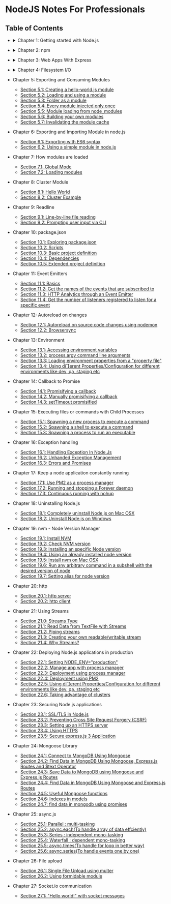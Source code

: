 # NodeJS Notes For Professionals

## Table of Contents

* <details>
  <summary>Chapter 1: Getting started with Node.js</summary>

  - [Section 1.1: Hello World HTTP server](/book_pages/chapter1/section1.1.md)
  - [Section 1.2: Hello World command line](/book_pages/chapter1/section1.2.md)
  - [Section 1.3: Hello World with Express](/book_pages/chapter1/section1.3.md)
  - [Section 1.4: Installing and Running Node.js ](/book_pages/chapter1/section1.4.md)
  - [Section 1.5: Debugging Your NodeJS Application](/book_pages/chapter1/section1.5.md)
  - [Section 1.6: Hello World basic routing](/book_pages/chapter1/section1.6.md)
  - [Section 1.7: Hello World in the REPL](/book_pages/chapter1/section1.7.md)
  - [Section 1.8: Deploying your application online](/book_pages/chapter1/section1.8.md)
  - [Section 1.9: Core modules](/book_pages/chapter1/section1.9.md)
  - [Section 1.10: TLS Socket: server and client](/book_pages/chapter1/section1.10.md)
  - [Section 1.11: How to get a basic HTTPS web server up and running!](/book_pages/chapter1/section1.11.md)
</details>

* <details>
  <summary>Chapter 2: npm</summary>

  - [Section 2.0: Basic](/book_pages/chapter2/section2.0.md)
  - [Section 2.1: Installing packages](/book_pages/chapter2/section2.1.md)
  - [Section 2.2: Uninstalling packages](/book_pages/chapter2/section2.2.md)
  - [Section 2.3: Setting up a package configuration](/book_pages/chapter2/section2.3.md)
  - [Section 2.4: Running scripts](/book_pages/chapter2/section2.4.md)
  - [Section 2.5: Basic semantic versioning](/book_pages/chapter2/section2.5.md)
  - [Section 2.6: Publishing a package](/book_pages/chapter2/section2.6.md)
  - [Section 2.7: Removing extraneous packages](/book_pages/chapter2/section2.7.md)
  - [Section 2.8: Listing currently installed packages](/book_pages/chapter2/section2.8.md)
  - [Section 2.9: Updating npm and packages](/book_pages/chapter2/section2.9.md)
  - [Section 2.10: Scopes and repositories](/book_pages/chapter2/section2.10.md)
  - [Section 2.11: Linking projects for faster debugging and development](/book_pages/chapter2/section2.11.md)
  - [Section 2.12: Locking modules to specific versions](/book_pages/chapter2/section2.12.md)
  - [Section 2.13: Setting up for globally installed packages ](/book_pages/chapter2/section2.13.md)
</details>

* <details>
  <summary>Chapter 3: Web Apps With Express</summary>

  - [Section 3.0: Basic](/book_pages/chapter3/section3.0.md)
  - [Section 3.1: Getting Started](/book_pages/chapter3/section3.1.md)
  - [Section 3.2: Basic routing](/book_pages/chapter3/section3.2.md)
  - [Section 3.3: Modular express application](/book_pages/chapter3/section3.3.md)
  - [Section 3.4: Using a Template Engine](/book_pages/chapter3/section3.4.md)
  - [Section 3.5: JSON API with ExpressJS](/book_pages/chapter3/section3.5.md)
  - [Section 3.6: Serving static files](/book_pages/chapter3/section3.6.md)
  - [Section 3.7: Adding Middleware](/book_pages/chapter3/section3.7.md)
  - [Section 3.8: Error Handling](/book_pages/chapter3/section3.8.md)
  - [Section 3.9: Getting info from the request](/book_pages/chapter3/section3.9.md)
  - [Section 3.10: Error handling in Express](/book_pages/chapter3/section3.10.md)
  - [Section 3.11: Hook: How to execute code before any req and after any res](/book_pages/chapter3/section3.11.md)
  - [Section 3.12: Setting cookies with cookie-parser](/book_pages/chapter3/section3.12.md)
  - [Section 3.13: Custom middleware in Express](/book_pages/chapter3/section3.13.md)
  - [Section 3.14: Named routes in Django-style](/book_pages/chapter3/section3.14.md)
  - [Section 3.15: Hello World](/book_pages/chapter3/section3.15.md)
  - [Section 3.16: Using middleware and the next callback](/book_pages/chapter3/section3.16.md)
  - [Section 3.17: Error handling](/book_pages/chapter3/section3.17.md)
  - [Section 3.18: Handling POST Requests](/book_pages/chapter3/section3.18.md)
</details>

* <details>
  <summary>Chapter 4: Filesystem I/O</summary>

  - [Section 4.1: Asynchronously Read from Files](/book_pages/chapter4/section4.1.md)
  - [Section 4.2: Listing Directory Contents with readdir or readdirSync](/book_pages/chapter4/section4.2.md)
  - [Section 4.3: Copying files by piping streams](/book_pages/chapter4/section4.3.md)
  - [Section 4.4: Reading from a file synchronously](/book_pages/chapter4/section4.4.md)
  - [Section 4.5: Check Permissions of a File or Directory](/book_pages/chapter4/section4.5.md)
  - [Section 4.6: Checking if a file or a directory exists](/book_pages/chapter4/section4.6.md)
  - [Section 4.7: Determining the line count of a text file](/book_pages/chapter4/section4.7.md)
  - [Section 4.8: Reading a file line by line](/book_pages/chapter4/section4.8.md)
  - [Section 4.9: Avoiding race conditions when creating or using an existing directory](/book_pages/chapter4/section4.9.md)
  - [Section 4.10: Cloning a file using streams](/book_pages/chapter4/section4.10.md)
  - [Section 4.11: Writing to a file using writeFile or writeFileSync](/book_pages/chapter4/section4.11.md)
  - [Section 4.12: Changing contents of a text file](/book_pages/chapter4/section4.12.md)
  - [Section 4.13: Deleting a file using unlink or unlinkSync](/book_pages/chapter4/section4.13.md)
  - [Section 4.14: Reading a file into a Buer using streams](/book_pages/chapter4/section4.14.md)
</details>

* Chapter 5: Exporting and Consuming Modules

  - [Section 5.1: Creating a hello-world.js module](/book_pages/chapter5/section5.1.md)
  - [Section 5.2: Loading and using a module](/book_pages/chapter5/section5.2.md)
  - [Section 5.3: Folder as a module](/book_pages/chapter5/section5.3.md)
  - [Section 5.4: Every module injected only once](/book_pages/chapter5/section5.4.md)
  - [Section 5.5: Module loading from node_modules](/book_pages/chapter5/section5.5.md)
  - [Section 5.6: Building your own modules](/book_pages/chapter5/section5.6.md)
  - [Section 5.7: Invalidating the module cache](/book_pages/chapter5/section5.7.md)

* Chapter 6: Exporting and Importing Module in node.js

  - [Section 6.1: Exporting with ES6 syntax](/book_pages/chapter6/section6.1.md)
  - [Section 6.2: Using a simple module in node.js](/book_pages/chapter6/section6.2.md)

* Chapter 7: How modules are loaded

   - [Section 7.1: Global Mode](/book_pages/chapter7/section7.1.md)
   - [Section 7.2: Loading modules](/book_pages/chapter7/section7.2.md)

* Chapter 8: Cluster Module

  - [Section 8.1: Hello World](/book_pages/chapter8/section8.1.md)
  - [Section 8.2: Cluster Example](/book_pages/chapter8/section8.2.md)

* Chapter 9: Readline

  - [Section 9.1: Line-by-line file reading](/book_pages/chapter9/section9.1.md)
  - [Section 9.2: Prompting user input via CLI](/book_pages/chapter9/section9.2.md)

* Chapter 10: package.json

  - [Section 10.1: Exploring package.json](/book_pages/chapter10/section10.1.md)
  - [Section 10.2: Scripts](/book_pages/chapter10/section10.2.md)
  - [Section 10.3: Basic project definition](/book_pages/chapter10/section10.3.md)
  - [Section 10.4: Dependencies](/book_pages/chapter10/section10.4.md)
  - [Section 10.5: Extended project definition](/book_pages/chapter10/section10.5.md)

* Chapter 11: Event Emitters

  - [Section 11.1: Basics](/book_pages/chapter11/section11.1.md)
  - [Section 11.2: Get the names of the events that are subscribed to](/book_pages/chapter11/section11.2.md)
  - [Section 11.3: HTTP Analytics through an Event Emitter](/book_pages/chapter11/section11.3.md)
  - [Section 11.4: Get the number of listeners registered to listen for a specific event](/book_pages/chapter11/section11.4.md)

* Chapter 12: Autoreload on changes

  - [Section 12.1: Autoreload on source code changes using nodemon](/book_pages/chapter12/section12.1.md)
  - [Section 12.2: Browsersync](/book_pages/chapter12/section12.2.md)

* Chapter 13: Environment

  - [Section 13.1: Accessing environment variables](/book_pages/chapter13/section13.1.md)
  - [Section 13.2: process.argv command line arguments](/book_pages/chapter13/section13.2.md)
  - [Section 13.3: Loading environment properties from a "property file"](/book_pages/chapter13/section13.3.md)
  - [Section 13.4: Using dierent Properties/Configuration for different environments like dev, qa, staging etc](/book_pages/chapter13/section13.4.md)

* Chapter 14: Callback to Promise

  - [Section 14.1: Promisifying a callback](/book_pages/chapter14/section14.1.md)
  - [Section 14.2: Manually promisifying a callback](/book_pages/chapter14/section14.2.md)
  - [Section 14.3: setTimeout promisified](/book_pages/chapter14/section14.3.md)

* Chapter 15: Executing files or commands with Child Processes    

  - [Section 15.1: Spawning a new process to execute a command](/book_pages/chapter15/section15.1.md)
  - [Section 15.2: Spawning a shell to execute a command](/book_pages/chapter15/section15.2.md)
  - [Section 15.3: Spawning a process to run an executable](/book_pages/chapter15/section15.3.md)

* Chapter 16: Exception handling

  - [Section 16.1: Handling Exception In Node.Js](/book_pages/chapter16/section16.1.md)
  - [Section 16.2: Unhanded Exception Management](/book_pages/chapter16/section16.2.md)
  - [Section 16.3: Errors and Promises](/book_pages/chapter16/section16.3.md)

* Chapter 17: Keep a node application constantly running

  - [Section 17.1: Use PM2 as a process manager](/book_pages/chapter17/section17.1.md)
  - [Section 17.2: Running and stopping a Forever daemon](/book_pages/chapter17/section17.2.md)
  - [Section 17.3: Continuous running with nohup](/book_pages/chapter17/section17.3.md)

* Chapter 18: Uninstalling Node.js

  - [Section 18.1: Completely uninstall Node.js on Mac OSX](/book_pages/chapter18/section18.1.md)
  - [Section 18.2: Uninstall Node.js on Windows](/book_pages/chapter18/section18.2.md)

* Chapter 19: nvm - Node Version Manager

  - [Section 19.1: Install NVM](/book_pages/chapter19/section19.1.md)
  - [Section 19.2: Check NVM version](/book_pages/chapter19/section19.2.md)
  - [Section 19.3: Installing an specific Node version](/book_pages/chapter19/section19.3.md)
  - [Section 19.4: Using an already installed node version](/book_pages/chapter19/section19.4.md)
  - [Section 19.5: Install nvm on Mac OSX](/book_pages/chapter19/section19.5.md)
  - [Section 19.6: Run any arbitrary command in a subshell with the desired version of node](/book_pages/chapter19/section19.6.md)
  - [Section 19.7: Setting alias for node version](/book_pages/chapter19/section19.7.md)

* Chapter 20: http

  - [Section 20.1: http server](/book_pages/chapter20/section20.1.md)
  - [Section 20.2: http client](/book_pages/chapter20/section20.2.md)

* Chapter 21: Using Streams

  - [Section 21.0: Streams Type](/book_pages/chapter21/section21.0.md)
  - [Section 21.1: Read Data from TextFile with Streams](/book_pages/chapter21/section21.1.md)
  - [Section 21.2: Piping streams](/book_pages/chapter21/section21.2.md)
  - [Section 21.3: Creating your own readable/writable stream](/book_pages/chapter21/section21.3.md)
  - [Section 21.4: Why Streams?](/book_pages/chapter21/section21.4.md)
  
* Chapter 22: Deploying Node.js applications in production

  - [Section 22.1: Setting NODE_ENV="production"](/book_pages/chapter22/section22.1.md)
  - [Section 22.2: Manage app with process manager](/book_pages/chapter22/section22.2.md)
  - [Section 22.3: Deployment using process manager](/book_pages/chapter22/section22.3.md)
  - [Section 22.4: Deployment using PM2](/book_pages/chapter22/section22.4.md)
  - [Section 22.5: Using dierent Properties/Configuration for different environments like dev, qa, staging etc](/book_pages/chapter22/section22.5.md)
  - [Section 22.6: Taking advantage of clusters](/book_pages/chapter22/section22.6.md)

* Chapter 23: Securing Node.js applications

  - [Section 23.1: SSL/TLS in Node.js](/book_pages/chapter23/section23.1.md)
  - [Section 23.2: Preventing Cross Site Request Forgery (CSRF)](/book_pages/chapter23/section23.2.md)
  - [Section 23.3: Setting up an HTTPS server](/book_pages/chapter23/section23.3.md)
  - [Section 23.4: Using HTTPS](/book_pages/chapter23/section23.4.md)
  - [Section 23.5: Secure express.js 3 Application](/book_pages/chapter23/section23.5.md)

* Chapter 24: Mongoose Library

  - [Section 24.1: Connect to MongoDB Using Mongoose](/book_pages/chapter24/section24.1.md)
  - [Section 24.2: Find Data in MongoDB Using Mongoose, Express.js Routes and $text Operator](/book_pages/chapter24/section24.2.md)
  - [Section 24.3: Save Data to MongoDB using Mongoose and Express.js Routes](/book_pages/chapter24/section24.3.md)
  - [Section 24.4: Find Data in MongoDB Using Mongoose and Express.js Routes](/book_pages/chapter24/section24.4.md)
  - [Section 24.5: Useful Mongoose functions](/book_pages/chapter24/section24.5.md)
  - [Section 24.6: Indexes in models](/book_pages/chapter24/section24.6.md)
  - [Section 24.7: find data in mongodb using promises](/book_pages/chapter24/section24.7.md)

* Chapter 25: async.js

  - [Section 25.1: Parallel : multi-tasking](/book_pages/chapter25/section25.1.md)
  - [Section 25.2: async.each(To handle array of data effciently)](/book_pages/chapter25/section25.2.md)
  - [Section 25.3: Series : independent mono-tasking](/book_pages/chapter25/section25.3.md)
  - [Section 25.4: Waterfall : dependent mono-tasking](/book_pages/chapter25/section25.4.md)
  - [Section 25.5: async.times(To handle for loop in better way)](/book_pages/chapter25/section25.5.md)
  - [Section 25.6: async.series(To handle events one by one)](/book_pages/chapter25/section25.6.md)

* Chapter 26: File upload

  - [Section 26.1: Single File Upload using multer](/book_pages/chapter26/section26.1.md)
  - [Section 26.2: Using formidable module](/book_pages/chapter26/section26.2.md)

* Chapter 27: Socket.io communication

  - [Section 27.1: "Hello world!" with socket messages](/book_pages/chapter27/section27.1.md)